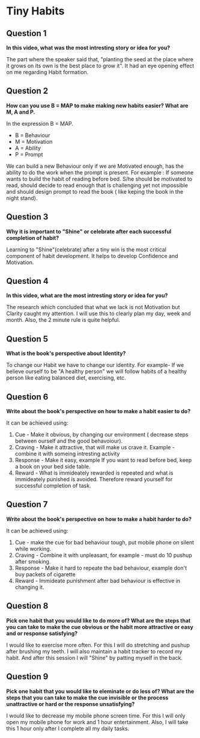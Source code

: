 # Tiny Habits

## Question 1
**In this video, what was the most intresting story or idea for you?**

The part where the speaker said that, "planting the seed at the place where it grows on its own is the best place to grow it". It had an eye opening effect on me regarding Habit formation.

## Question 2
**How can you use B = MAP to make making new habits easier? What are M, A and P.**

In the expression B = MAP. 
* B = Behaviour
* M = Motivation
* A = Ability
* P = Prompt
  
We can build a new Behaviour only if we are Motivated enough, has the ability to do the work when the prompt is present.
For example : If someone wants to build the habit of reading before bed. S/he should be motivated to read, should decide to read enough that is challenging yet not impossible and should design prompt to read the book ( like keping the book in the night stand).

## Question 3
**Why it is important to "Shine" or celebrate after each successful completion of habit?**

Learning to "Shine"(celebrate) after a tiny win is the most critical component of habit development. It helps to develop Confidence and Motivation.

## Question 4
**In this video, what are the most intresting story or idea for you?**

The research which concluded that what we lack is not Motivation but Clarity caught my attention. I will use this to clearly plan my day, week and month.
Also, the 2 minute rule is quite helpful.

## Question 5
**What is the book's perspective about Identity?**

To change our Habit we have to change our identity. For example- If we believe ourself to be "A healthy person" we will follow habits of a healthy person like eating balanced diet, exercising, etc.

## Question 6
**Write about the book's perspective on how to make a habit easier to do?**

It can be achieved using:
 1. Cue - Make it obvious, by changing our environment ( decrease steps between ourself and the good behavoiour).
 2. Craving - Make it attractive, that will make us crave it. Example - combine it with someing intresting activity
 3. Response - Make it easy, example If you want to read before bed, keep a book on your bed side table.
 4. Reward - What is immideately rewarded is repeated and what is immideately punished is avoided. Therefore reward yourself for successful completion of task.

## Question 7
**Write about the book's perspective on how to make a habit harder to do?**

It can be achieved using:
1. Cue - make the cue for bad behaviour tough, put mobile phone on silent while working.
2. Craving - Combine it with unpleasant, for example - must do 10 pushup after smoking.
3. Response - Make it hard to repeate the bad behaviour, example don't buy packets of cigarette
4. Reward - Immideate punishment after bad behaviour is effective in changing it.

## Question 8
**Pick one habit that you would like to do more of? What are the steps that you can take to make the cue obvious or the habit more attractive or easy and or response satisfying?**

I would like to exercise more often. For this I will do stretching and pushup after brushing my teeth. I will also maintain a habit tracker to record my habit. And after this session I will "Shine" by patting myself in the back.

## Question 9
**Pick one habit that you would like to eleminate or do less of? What are the steps that you can take to make the cue invisible or the process unattractive or hard or the response unsatisfying?**

I would like to decrease my mobile phone screen time. For this I will only open my mobile phone for work and 1 hour entertainment. Also, I will take this 1 hour only after I complete all my daily tasks.

